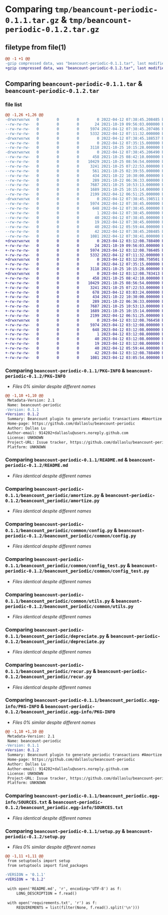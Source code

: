 # Comparing `tmp/beancount-periodic-0.1.1.tar.gz` & `tmp/beancount-periodic-0.1.2.tar.gz`

## filetype from file(1)

```diff
@@ -1 +1 @@
-gzip compressed data, was "beancount-periodic-0.1.1.tar", last modified: Tue Apr 12 07:38:45 2022, max compression
+gzip compressed data, was "beancount-periodic-0.1.2.tar", last modified: Wed Apr 12 03:12:08 2023, max compression
```

## Comparing `beancount-periodic-0.1.1.tar` & `beancount-periodic-0.1.2.tar`

### file list

```diff
@@ -1,26 +1,26 @@
-drwxrwxrwx   0        0        0        0 2022-04-12 07:38:45.208485 beancount-periodic-0.1.1/
--rw-rw-rw-   0        0        0       24 2021-10-19 09:56:03.000000 beancount-periodic-0.1.1/MANIFEST.in
--rw-rw-rw-   0        0        0     5974 2022-04-12 07:38:45.207486 beancount-periodic-0.1.1/PKG-INFO
--rw-rw-rw-   0        0        0     5332 2022-04-12 07:11:32.000000 beancount-periodic-0.1.1/README.md
-drwxrwxrwx   0        0        0        0 2022-04-12 07:38:45.188537 beancount-periodic-0.1.1/beancount_periodic/
--rw-rw-rw-   0        0        0        0 2022-04-12 07:35:15.000000 beancount-periodic-0.1.1/beancount_periodic/__init__.py
--rw-rw-rw-   0        0        0     3118 2021-10-25 10:15:28.000000 beancount-periodic-0.1.1/beancount_periodic/amortize.py
-drwxrwxrwx   0        0        0        0 2022-04-12 07:38:45.206490 beancount-periodic-0.1.1/beancount_periodic/common/
--rw-rw-rw-   0        0        0      458 2021-10-25 08:42:10.000000 beancount-periodic-0.1.1/beancount_periodic/common/__init__.py
--rw-rw-rw-   0        0        0    10429 2021-10-25 08:56:54.000000 beancount-periodic-0.1.1/beancount_periodic/common/config.py
--rw-rw-rw-   0        0        0     3241 2021-10-25 07:22:53.000000 beancount-periodic-0.1.1/beancount_periodic/common/config_test.py
--rw-rw-rw-   0        0        0      561 2021-10-25 02:39:55.000000 beancount-periodic-0.1.1/beancount_periodic/common/number.py
--rw-rw-rw-   0        0        0      434 2021-10-22 10:30:00.000000 beancount-periodic-0.1.1/beancount_periodic/common/number_test.py
--rw-rw-rw-   0        0        0      289 2021-10-22 06:36:33.000000 beancount-periodic-0.1.1/beancount_periodic/common/plugin_utils.py
--rw-rw-rw-   0        0        0     7687 2021-10-25 10:53:13.000000 beancount-periodic-0.1.1/beancount_periodic/common/utils.py
--rw-rw-rw-   0        0        0     1689 2021-10-25 10:15:14.000000 beancount-periodic-0.1.1/beancount_periodic/depreciate.py
--rw-rw-rw-   0        0        0     2199 2022-04-12 06:51:25.000000 beancount-periodic-0.1.1/beancount_periodic/recur.py
-drwxrwxrwx   0        0        0        0 2022-04-12 07:38:45.198511 beancount-periodic-0.1.1/beancount_periodic.egg-info/
--rw-rw-rw-   0        0        0     5974 2022-04-12 07:38:45.000000 beancount-periodic-0.1.1/beancount_periodic.egg-info/PKG-INFO
--rw-rw-rw-   0        0        0      648 2022-04-12 07:38:45.000000 beancount-periodic-0.1.1/beancount_periodic.egg-info/SOURCES.txt
--rw-rw-rw-   0        0        0        1 2022-04-12 07:38:45.000000 beancount-periodic-0.1.1/beancount_periodic.egg-info/dependency_links.txt
--rw-rw-rw-   0        0        0       40 2022-04-12 07:38:45.000000 beancount-periodic-0.1.1/beancount_periodic.egg-info/requires.txt
--rw-rw-rw-   0        0        0       19 2022-04-12 07:38:45.000000 beancount-periodic-0.1.1/beancount_periodic.egg-info/top_level.txt
--rw-rw-rw-   0        0        0       40 2022-04-12 05:59:44.000000 beancount-periodic-0.1.1/requirements.txt
--rw-rw-rw-   0        0        0       42 2022-04-12 07:38:45.208485 beancount-periodic-0.1.1/setup.cfg
--rw-rw-rw-   0        0        0     1081 2022-04-12 07:38:41.000000 beancount-periodic-0.1.1/setup.py
+drwxrwxrwx   0        0        0        0 2023-04-12 03:12:08.788400 beancount-periodic-0.1.2/
+-rw-rw-rw-   0        0        0       24 2021-10-19 09:56:03.000000 beancount-periodic-0.1.2/MANIFEST.in
+-rw-rw-rw-   0        0        0     5974 2023-04-12 03:12:08.786405 beancount-periodic-0.1.2/PKG-INFO
+-rw-rw-rw-   0        0        0     5332 2022-04-12 07:11:32.000000 beancount-periodic-0.1.2/README.md
+drwxrwxrwx   0        0        0        0 2023-04-12 03:12:08.750501 beancount-periodic-0.1.2/beancount_periodic/
+-rw-rw-rw-   0        0        0        0 2022-04-12 07:35:15.000000 beancount-periodic-0.1.2/beancount_periodic/__init__.py
+-rw-rw-rw-   0        0        0     3118 2021-10-25 10:15:28.000000 beancount-periodic-0.1.2/beancount_periodic/amortize.py
+drwxrwxrwx   0        0        0        0 2023-04-12 03:12:08.783413 beancount-periodic-0.1.2/beancount_periodic/common/
+-rw-rw-rw-   0        0        0      458 2021-10-25 08:42:10.000000 beancount-periodic-0.1.2/beancount_periodic/common/__init__.py
+-rw-rw-rw-   0        0        0    10429 2021-10-25 08:56:54.000000 beancount-periodic-0.1.2/beancount_periodic/common/config.py
+-rw-rw-rw-   0        0        0     3241 2021-10-25 07:22:53.000000 beancount-periodic-0.1.2/beancount_periodic/common/config_test.py
+-rw-rw-rw-   0        0        0      678 2023-04-12 03:03:24.000000 beancount-periodic-0.1.2/beancount_periodic/common/number.py
+-rw-rw-rw-   0        0        0      434 2021-10-22 10:30:00.000000 beancount-periodic-0.1.2/beancount_periodic/common/number_test.py
+-rw-rw-rw-   0        0        0      289 2021-10-22 06:36:33.000000 beancount-periodic-0.1.2/beancount_periodic/common/plugin_utils.py
+-rw-rw-rw-   0        0        0     7687 2021-10-25 10:53:13.000000 beancount-periodic-0.1.2/beancount_periodic/common/utils.py
+-rw-rw-rw-   0        0        0     1689 2021-10-25 10:15:14.000000 beancount-periodic-0.1.2/beancount_periodic/depreciate.py
+-rw-rw-rw-   0        0        0     2199 2022-04-12 06:51:25.000000 beancount-periodic-0.1.2/beancount_periodic/recur.py
+drwxrwxrwx   0        0        0        0 2023-04-12 03:12:08.766458 beancount-periodic-0.1.2/beancount_periodic.egg-info/
+-rw-rw-rw-   0        0        0     5974 2023-04-12 03:12:08.000000 beancount-periodic-0.1.2/beancount_periodic.egg-info/PKG-INFO
+-rw-rw-rw-   0        0        0      648 2023-04-12 03:12:08.000000 beancount-periodic-0.1.2/beancount_periodic.egg-info/SOURCES.txt
+-rw-rw-rw-   0        0        0        1 2023-04-12 03:12:08.000000 beancount-periodic-0.1.2/beancount_periodic.egg-info/dependency_links.txt
+-rw-rw-rw-   0        0        0       40 2023-04-12 03:12:08.000000 beancount-periodic-0.1.2/beancount_periodic.egg-info/requires.txt
+-rw-rw-rw-   0        0        0       19 2023-04-12 03:12:08.000000 beancount-periodic-0.1.2/beancount_periodic.egg-info/top_level.txt
+-rw-rw-rw-   0        0        0       40 2022-04-12 05:59:44.000000 beancount-periodic-0.1.2/requirements.txt
+-rw-rw-rw-   0        0        0       42 2023-04-12 03:12:08.788400 beancount-periodic-0.1.2/setup.cfg
+-rw-rw-rw-   0        0        0     1081 2023-04-12 03:05:54.000000 beancount-periodic-0.1.2/setup.py
```

### Comparing `beancount-periodic-0.1.1/PKG-INFO` & `beancount-periodic-0.1.2/PKG-INFO`

 * *Files 0% similar despite different names*

```diff
@@ -1,10 +1,10 @@
 Metadata-Version: 2.1
 Name: beancount-periodic
-Version: 0.1.1
+Version: 0.1.2
 Summary: Beancount plugin to generate periodic transactions #Amortize #Depreciate #Recur
 Home-page: https://github.com/dallaslu/beancount-periodic
 Author: Dallas Lu
 Author-email: 914202+dallaslu@users.noreply.github.com
 License: UNKNOWN
 Project-URL: Issue tracker, https://github.com/dallaslu/beancount-periodic/issues
 Platform: UNKNOWN
```

### Comparing `beancount-periodic-0.1.1/README.md` & `beancount-periodic-0.1.2/README.md`

 * *Files identical despite different names*

### Comparing `beancount-periodic-0.1.1/beancount_periodic/amortize.py` & `beancount-periodic-0.1.2/beancount_periodic/amortize.py`

 * *Files identical despite different names*

### Comparing `beancount-periodic-0.1.1/beancount_periodic/common/config.py` & `beancount-periodic-0.1.2/beancount_periodic/common/config.py`

 * *Files identical despite different names*

### Comparing `beancount-periodic-0.1.1/beancount_periodic/common/config_test.py` & `beancount-periodic-0.1.2/beancount_periodic/common/config_test.py`

 * *Files identical despite different names*

### Comparing `beancount-periodic-0.1.1/beancount_periodic/common/utils.py` & `beancount-periodic-0.1.2/beancount_periodic/common/utils.py`

 * *Files identical despite different names*

### Comparing `beancount-periodic-0.1.1/beancount_periodic/depreciate.py` & `beancount-periodic-0.1.2/beancount_periodic/depreciate.py`

 * *Files identical despite different names*

### Comparing `beancount-periodic-0.1.1/beancount_periodic/recur.py` & `beancount-periodic-0.1.2/beancount_periodic/recur.py`

 * *Files identical despite different names*

### Comparing `beancount-periodic-0.1.1/beancount_periodic.egg-info/PKG-INFO` & `beancount-periodic-0.1.2/beancount_periodic.egg-info/PKG-INFO`

 * *Files 0% similar despite different names*

```diff
@@ -1,10 +1,10 @@
 Metadata-Version: 2.1
 Name: beancount-periodic
-Version: 0.1.1
+Version: 0.1.2
 Summary: Beancount plugin to generate periodic transactions #Amortize #Depreciate #Recur
 Home-page: https://github.com/dallaslu/beancount-periodic
 Author: Dallas Lu
 Author-email: 914202+dallaslu@users.noreply.github.com
 License: UNKNOWN
 Project-URL: Issue tracker, https://github.com/dallaslu/beancount-periodic/issues
 Platform: UNKNOWN
```

### Comparing `beancount-periodic-0.1.1/beancount_periodic.egg-info/SOURCES.txt` & `beancount-periodic-0.1.2/beancount_periodic.egg-info/SOURCES.txt`

 * *Files identical despite different names*

### Comparing `beancount-periodic-0.1.1/setup.py` & `beancount-periodic-0.1.2/setup.py`

 * *Files 0% similar despite different names*

```diff
@@ -1,11 +1,11 @@
 from setuptools import setup
 from setuptools import find_packages
 
-VERSION = '0.1.1'
+VERSION = '0.1.2'
 
 with open('README.md', 'r', encoding='UTF-8') as f:
     LONG_DESCRIPTION = f.read()
 
 with open('requirements.txt', 'r') as f:
     REQUIREMENTS = list(filter(None, f.read().split('\n')))
```

